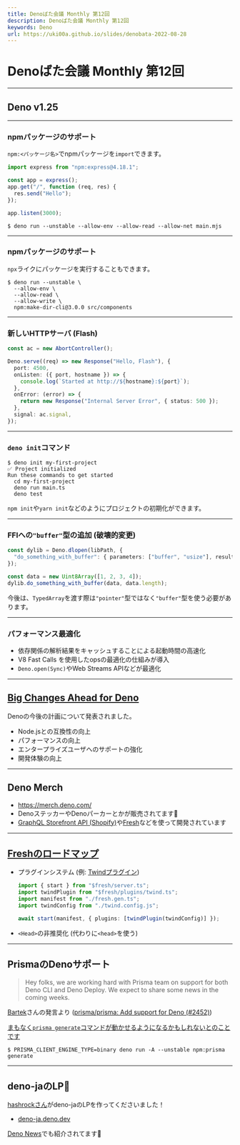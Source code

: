 ```yaml
---
title: Denoばた会議 Monthly 第12回
description: Denoばた会議 Monthly 第12回
keywords: Deno
url: https://uki00a.github.io/slides/denobata-2022-08-28
---
```


# Denoばた会議 Monthly 第12回

<!-- _class: lead -->

---

## Deno v1.25

<!-- _class: lead -->

---

### npmパッケージのサポート

`npm:<パッケージ名>`でnpmパッケージを`import`できます。

```typescript
import express from "npm:express@4.18.1";

const app = express();
app.get("/", function (req, res) {
  res.send("Hello");
});

app.listen(3000);
```

```shell
$ deno run --unstable --allow-env --allow-read --allow-net main.mjs
```

---

### npmパッケージのサポート

`npx`ライクにパッケージを実行することもできます。

```shell
$ deno run --unstable \
  --allow-env \
  --allow-read \
  --allow-write \
  npm:make-dir-cli@3.0.0 src/components
```

---

### 新しいHTTPサーバ (Flash)

```typescript
const ac = new AbortController();

Deno.serve((req) => new Response("Hello, Flash"), {
  port: 4500,
  onListen: ({ port, hostname }) => {
    console.log(`Started at http://${hostname}:${port}`);
  },
  onError: (error) => {
    return new Response("Internal Server Error", { status: 500 });
  },
  signal: ac.signal,
});
```

---

### `deno init`コマンド

```shell
$ deno init my-first-project
✅ Project initialized
Run these commands to get started
  cd my-first-project
  deno run main.ts
  deno test
```

`npm init`や`yarn init`などのようにプロジェクトの初期化ができます。

---

### FFIへの`"buffer"`型の追加 (**破壊的変更**)

```typescript
const dylib = Deno.dlopen(libPath, {
  "do_something_with_buffer": { parameters: ["buffer", "usize"], result: "void" },
});

const data = new Uint8Array([1, 2, 3, 4]);
dylib.do_something_with_buffer(data, data.length);
```

今後は、`TypedArray`を渡す際は`"pointer"`型ではなく`"buffer"`型を使う必要があります。

---

### パフォーマンス最適化

- 依存関係の解析結果をキャッシュすることによる起動時間の高速化
- V8 Fast Calls を使用したopsの最適化の仕組みが導入
- `Deno.open(Sync)`やWeb Streams APIなどが最適化

---

## [Big Changes Ahead for Deno](https://deno.com/blog/changes)

Denoの今後の計画について発表されました。

- Node.jsとの互換性の向上
- パフォーマンスの向上
- エンタープライズユーザへのサポートの強化
- 開発体験の向上

---

## Deno Merch

- https://merch.deno.com/
- DenoステッカーやDenoパーカーとかが販売されてます🦕
- [GraphQL Storefront API (Shopify)](https://shopify.dev/api/storefront)や[Fresh](https://github.com/denoland/fresh)などを使って開発されています

---

## [Freshのロードマップ](https://github.com/denoland/fresh/issues/563)

- プラグインシステム (例: [Twindプラグイン](https://github.com/denoland/fresh/pull/513))
  ```typescript
  import { start } from "$fresh/server.ts";
  import twindPlugin from "$fresh/plugins/twind.ts";
  import manifest from "./fresh.gen.ts";
  import twindConfig from "./twind.config.js";

  await start(manifest, { plugins: [twindPlugin(twindConfig)] });
  ```
- `<Head>`の非推奨化 (代わりに`<head>`を使う)

---

## PrismaのDenoサポート

> Hey folks, we are working hard with Prisma team on support for both Deno CLI and Deno Deploy. We expect to share some news in the coming weeks.

[Bartek](https://github.com/bartlomieju)さんの発言より ([prisma/prisma: Add support for Deno (#2452)](https://github.com/prisma/prisma/issues/2452#issuecomment-1201068791))

[まもなく`prisma generate`コマンドが動かせるようになるかもしれないとのことです](https://github.com/prisma/prisma/issues/2452#issuecomment-1229185452)

```shell
$ PRISMA_CLIENT_ENGINE_TYPE=binary deno run -A --unstable npm:prisma generate
```

---

<!--
## `deno bundle`の非推奨化と`deno pack`の追加

- [Proposal: deprecate deno bundle, add deno pack (#15463)](https://github.com/denoland/deno/issues/15463) 
- コマンド名に関する誤解の解消や安定性の向上などが目的のようです。

---
-->

## deno-jaのLP🍣

[hashrockさん](https://github.com/hashrock)がdeno-jaのLPを作ってくださいました！

- [deno-ja.deno.dev](https://deno-ja.deno.dev/)

[Deno News](https://deno.news/archive/49-big-changes-for-deno-starting-with-v125)でも紹介されてます👀
